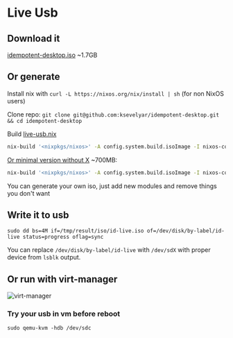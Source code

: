 # Live Usb

## Download it

[idempotent-desktop.iso](https://drive.google.com/file/d/1XBa1LUK32A_DbMBge44co_AFfg44Ngqo/view?usp=sharing) ~1.7GB

## Or generate

Install nix with `curl -L https://nixos.org/nix/install | sh` (for non NixOS users)

Clone repo: `git clone git@github.com:ksevelyar/idempotent-desktop.git && cd idempotent-desktop`

Build [live-usb.nix](https://github.com/ksevelyar/idempotent-desktop/blob/master/live-usb/graphical.nix)

```sh
nix-build '<nixpkgs/nixos>' -A config.system.build.isoImage -I nixos-config=live-usb/graphical.nix

```

[Or minimal version without X](https://github.com/ksevelyar/idempotent-desktop/blob/master/live-usb/term.nix) ~700MB:

```sh
nix-build '<nixpkgs/nixos>' -A config.system.build.isoImage -I nixos-config=live-usb-min.nix
```

You can generate your own iso, just add new modules and remove things you don't want

## Write it to usb

`sudo dd bs=4M if=/tmp/result/iso/id-live.iso of=/dev/disk/by-label/id-live status=progress oflag=sync`

You can replace `/dev/disk/by-label/id-live` with `/dev/sdX` with proper device from `lsblk` output.

## Or run with virt-manager

![virt-manager](https://i.imgur.com/1n0SWwG.png)

### Try your usb in vm before reboot

```fish
sudo qemu-kvm -hdb /dev/sdc
```
